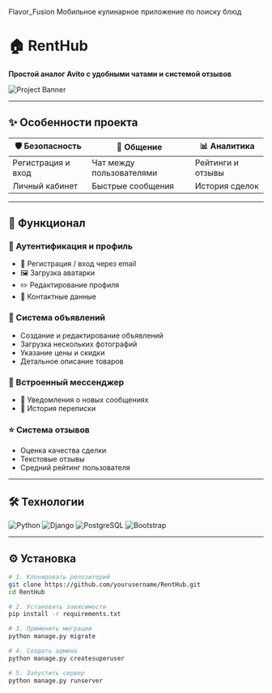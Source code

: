 Flavor_Fusion
Мобильное кулинарное приложение по поиску блюд

# 🏠 RentHub 

**Простой аналог Avito с удобными чатами и системой отзывов**

![Project Banner](https://via.placeholder.com/800x300?text=RentHub+Marketplace)

---

## ✨ Особенности проекта

| 🛡️ Безопасность         | 💬 Общение               | 📊 Аналитика            |
|------------------------|-------------------------|------------------------|
| Регистрация и вход     | Чат между пользователями | Рейтинги и отзывы      |
| Личный кабинет         | Быстрые сообщения        | История сделок         |

---

## 🚀 Функционал

### 🔐 Аутентификация и профиль
- 📝 Регистрация / вход через email
- 🖼️ Загрузка аватарки
- ✏️ Редактирование профиля
- 📍 Контактные данные

### 🏡 Система объявлений
- Создание и редактирование объявлений
- Загрузка нескольких фотографий
- Указание цены и скидки
- Детальное описание товаров

### 💬 Встроенный мессенджер
- 🔔 Уведомления о новых сообщениях
- 📅 История переписки

### ⭐ Система отзывов
- Оценка качества сделки
- Текстовые отзывы
- Средний рейтинг пользователя

---

## 🛠 Технологии

![Python](https://img.shields.io/badge/Python-3.9+-blue?logo=python)
![Django](https://img.shields.io/badge/Django-4.0-green?logo=django)
![PostgreSQL](https://img.shields.io/badge/PostgreSQL-13-blue?logo=postgresql)
![Bootstrap](https://img.shields.io/badge/Bootstrap-5-purple?logo=bootstrap)

---

## ⚙️ Установка

```bash
# 1. Клонировать репозиторий
git clone https://github.com/yourusername/RentHub.git
cd RentHub

# 2. Установить зависимости
pip install -r requirements.txt

# 3. Применить миграции
python manage.py migrate

# 4. Создать админа
python manage.py createsuperuser

# 5. Запустить сервер
python manage.py runserver
